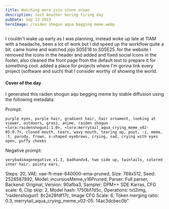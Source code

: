 ```yaml
---
title: Watching more jojo stone ocean
description: Just Another boring tiring day
pubDate: Sep 13 2023
heroImage: /raiden shogun aqua begging meme.webp
---
```

I couldn't wake up early as I was planning, instead woke up late at 11AM with a headache, been a lot of work but I did speed up the workflow quite a bit.
came home and watched jojo S05E18 to S05E25.
for the website I removed the icons in the header and added and fixed social icons in the footer, also cleaned the front page from the default text to prepare it for something cool.
added a place for projects where I'm gonna link every project (software and such) that I consider worthy of showing the world.

#### Cover of the day ####

I generated this raiden shogun aqu begging meme by stable diffusion using the following metadata:

Prompt:

    purple eyes, purple hair, gradient hair, hair ornament, looking at viewer, outdoors, grass, anime, raiden shogun <lora:raidenshogun1:1.0>, <lora:merrytail_aqua_crying_meme_v02-05:0.7>, closed mouth, tears, wavy mouth, tearing up, pout, :i, meme, :t, parody, frown, v-shaped eyebrows, crying, sad, crying with eyes open, puffy cheeks

Negative prompt: 

    verybadimagenegative_v1.3, badhandv4, two side up, twintails, colored inner hair, pointy ears,

Steps: 20, VAE: vae-ft-mse-840000-ema-pruned, Size: 768x512, Seed: 2528587892, Model: incursiosMeme_v16Pruned, Parser: Full parser, Backend: Original, Version: 90afba3, Sampler: DPM++ SDE Karras, CFG scale: 6, Clip skip: 2, Model hash: 1750bf7d5c, Operations: txt2img, "raidenshogun1: 8c2e28fdf17c, Image CFG Scale: 6, Token merging ratio: 0.3, merrytail_aqua_crying_meme_v02-05: 14ac3dcbec0b"

